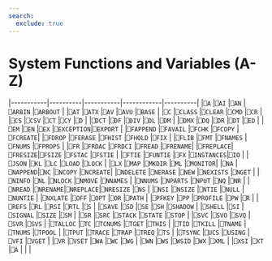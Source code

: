 ```yaml
---
search:
  exclude: true
---
```


<h1 class="heading"><span class="name">System Functions and Variables (A-Z)</span></h1>

|-----------|----------|-----------|------------|----------|
|`⎕A`       |`⎕AI`     |`⎕AN`      |`⎕ARBIN`    |`⎕ARBOUT` |
|`⎕AT`      |`⎕ATX`    |`⎕AV`      |`⎕AVU`      |`⎕BASE`   |
|`⎕C`       |`⎕CLASS`  |`⎕CLEAR`   |`⎕CMD`      |`⎕CR`     |
|`⎕CS`      |`⎕CSV`    |`⎕CT`      |`⎕CY`       |`⎕D`      |
|`⎕DCT`     |`⎕DF`     |`⎕DIV`     |`⎕DL`       |`⎕DM`     |
|`⎕DMX`     |`⎕DQ`     |`⎕DR`      |`⎕DT`       |`⎕ED`     |
|`⎕EM`      |`⎕EN`     |`⎕EX`      |`⎕EXCEPTION`|`⎕EXPORT` |
|`⎕FAPPEND` |`⎕FAVAIL` |`⎕FCHK`    |`⎕FCOPY`    |`⎕FCREATE`|
|`⎕FDROP`   |`⎕FERASE` |`⎕FHIST`   |`⎕FHOLD`    |`⎕FIX`    |
|`⎕FLIB`    |`⎕FMT`    |`⎕FNAMES`  |`⎕FNUMS`    |`⎕FPROPS` |
|`⎕FR`      |`⎕FRDAC`  |`⎕FRDCI`   |`⎕FREAD`    |`⎕FRENAME`|
|`⎕FREPLACE`|`⎕FRESIZE`|`⎕FSIZE`   |`⎕FSTAC`    |`⎕FSTIE`  |
|`⎕FTIE`    |`⎕FUNTIE` |`⎕FX`      |`⎕INSTANCES`|`⎕IO`     |
|`⎕JSON`    |`⎕KL`     |`⎕LC`      |`⎕LOAD`     |`⎕LOCK`   |
|`⎕LX`      |`⎕MAP`    |`⎕MKDIR`   |`⎕ML`       |`⎕MONITOR`|
|`⎕NA`      |`⎕NAPPEND`|`⎕NC`      |`⎕NCOPY`    |`⎕NCREATE`|
|`⎕NDELETE` |`⎕NERASE` |`⎕NEW`     |`⎕NEXISTS`  |`⎕NGET`   |
|`⎕NINFO`   |`⎕NL`     |`⎕NLOCK`   |`⎕NMOVE`    |`⎕NNAMES` |
|`⎕NNUMS`   |`⎕NPARTS` |`⎕NPUT`    |`⎕NQ`       |`⎕NR`     |
|`⎕NREAD`   |`⎕NRENAME`|`⎕NREPLACE`|`⎕NRESIZE`  |`⎕NS`     |
|`⎕NSI`     |`⎕NSIZE`  |`⎕NTIE`    |`⎕NULL`     |`⎕NUNTIE` |
|`⎕NXLATE`  |`⎕OFF`    |`⎕OPT`     |`⎕OR`       |`⎕PATH`   |
|`⎕PFKEY`   |`⎕PP`     |`⎕PROFILE` |`⎕PW`       |`⎕R`      |
|`⎕REFS`    |`⎕RL`     |`⎕RSI`     |`⎕RTL`      |`⎕S`      |
|`⎕SAVE`    |`⎕SD`     |`⎕SE`      |`⎕SH`       |`⎕SHADOW` |
|`⎕SHELL`   |`⎕SI`     |`⎕SIGNAL`  |`⎕SIZE`     |`⎕SM`     |
|`⎕SR`      |`⎕SRC`    |`⎕STACK`   |`⎕STATE`    |`⎕STOP`   |
|`⎕SVC`     |`⎕SVO`    |`⎕SVQ`     |`⎕SVR`      |`⎕SVS`    |
|`⎕TALLOC`  |`⎕TC`     |`⎕TCNUMS`  |`⎕TGET`     |`⎕THIS`   |
|`⎕TID`     |`⎕TKILL`  |`⎕TNAME`   |`⎕TNUMS`    |`⎕TPOOL`  |
|`⎕TPUT`    |`⎕TRACE`  |`⎕TRAP`    |`⎕TREQ`     |`⎕TS`     |
|`⎕TSYNC`   |`⎕UCS`    |`⎕USING`   |`⎕VFI`      |`⎕VGET`   |
|`⎕VR`      |`⎕VSET`   |`⎕WA`      |`⎕WC`       |`⎕WG`     |
|`⎕WN`      |`⎕WS`     |`⎕WSID`    |`⎕WX`       |`⎕XML`    |
|`⎕XSI`     |`⎕XT`     |`⎕Á`       |            |          |
